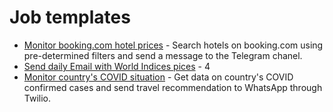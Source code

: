 # Job templates

- [Monitor booking.com hotel prices](monitor_prices_on_booking_com/README.md) - Search hotels on booking.com using pre-determined filters and send a message to the Telegram chanel.
- [Send daily Email with World Indices pices](send_daily_email_yfinance/README.md) - 4
- [Monitor country's COVID situation](monitor_country_covid_status/README.md) - Get data on country's COVID confirmed cases and send travel recommendation to WhatsApp through Twilio.
